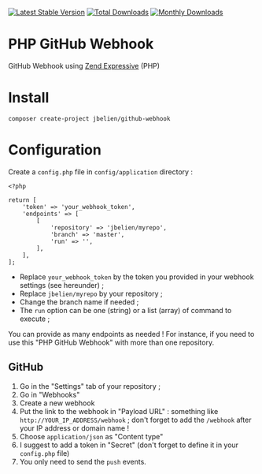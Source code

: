 [![Latest Stable Version](https://poser.pugx.org/jbelien/github-webhook/v/stable)](https://packagist.org/packages/jbelien/github-webhook)
[![Total Downloads](https://poser.pugx.org/jbelien/github-webhook/downloads)](https://packagist.org/packages/jbelien/github-webhook)
[![Monthly Downloads](https://poser.pugx.org/jbelien/github-webhook/d/monthly.png)](https://packagist.org/packages/jbelien/github-webhook)

# PHP GitHub Webhook

GitHub Webhook using [Zend Expressive](https://docs.zendframework.com/zend-expressive/) (PHP)

# Install

    composer create-project jbelien/github-webhook

# Configuration

Create a `config.php` file in `config/application` directory :

    <?php

    return [
        'token' => 'your_webhook_token',
        'endpoints' => [
            [
                'repository' => 'jbelien/myrepo',
                'branch' => 'master',
                'run' => '',
            ],
        ],
    ];

- Replace `your_webhook_token` by the token you provided in your webhook settings (see hereunder) ;
- Replace `jbelien/myrepo` by your repository ;
- Change the branch name if needed ;
- The `run` option can be one (string) or a list (array) of command to execute ;

You can provide as many endpoints as needed ! For instance, if you need to use this "PHP GitHub Webhook" with more than one repository.

## GitHub

1. Go in the "Settings" tab of your repository ;
2. Go in "Webhooks"
3. Create a new webhook
4. Put the link to the webhook in "Payload URL" : something like `http://YOUR_IP_ADDRESS/webhook` ; don't forget to add the `/webhook` after your IP address or domain name !
5. Choose `application/json` as "Content type"
6. I suggest to add a token in "Secret" (don't forget to define it in your `config.php` file)
7. You only need to send the `push` events.
